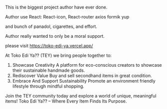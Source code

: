 This is the biggest project author have ever done.

Author use
React: React-icon, React-router
axios
formik
yup

and bunch of panadol, cigarettes, and effort.

Author really wanted to only be a moral support.

please visit https://toko-edi-ya.vercel.app/


At Toko Edi Ya?? (TEY) we bring people together to:

1. Showcase Creativity
A platform for eco-conscious creators to showcase their sustainable handmade goods.
2. Rediscover Value
Buy and sell secondhand items in great condition.
3. Embrace And Support Sustainability
Promote an environment friendly lifestyle through mindful shopping.

Join the TEY community today and explore a world of unique, meaningful items!
Toko Edi Ya?? – Where Every Item Finds Its Purpose.
